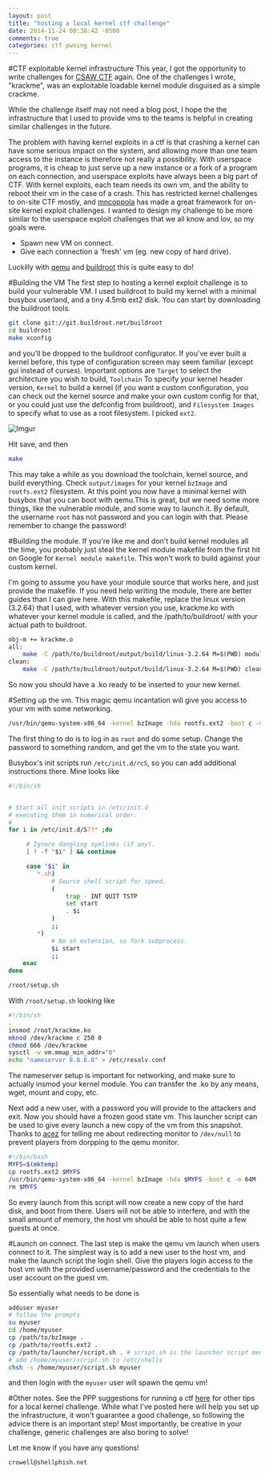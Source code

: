 ```yaml
---
layout: post
title: "hosting a local kernel ctf challenge"
date: 2014-11-24 00:38:42 -0500
comments: true
categories: ctf pwning kernel
---
```

#CTF exploitable kernel infrastructure
This year, I got the opportunity to write challenges for [CSAW CTF](https://ctf.isis.poly.edu/) again. One of the challenges I wrote, "krackme", was an exploitable loadable kernel module disguised as a simple crackme.

While the challenge itself may not need a blog post, I hope the the infrastructure that I used to provide vms to the teams is helpful in creating similar challenges in the future.

The problem with having kernel exploits in a ctf is that crashing a kernel can have some serious impact on the system, and allowing more than one team access to the instance is therefore not really a possibility.  With userspace programs, it is cheap to just serve up a new instance or a fork of a program on each connection, and userspace exploits have always been a big part of CTF. With kernel exploits, each team needs its own vm, and the ability to reboot their vm in the case of a crash. This has restricted kernel challenges to on-site CTF mostly, and [mncoppola](https://github.com/mncoppola/Linux-Kernel-CTF) has made a great framework for on-site kernel exploit challenges. I wanted to design my challenge to be more similar to the userspace exploit challenges that we all know and lov, so my goals were.

 - Spawn new VM on connect.
 - Give each connection a 'fresh' vm (eg. new copy of hard drive).

Luckilly with [qemu](http://wiki.qemu.org/Main_Page) and [buildroot](http://buildroot.uclibc.org/) this is quite easy to do!

#Building the VM
The first step to hosting a kernel exploit challenge is to build your vulnerable VM. I used buildroot to build my kernel with a minimal busybox userland, and a tiny 4.5mb ext2 disk. You can start by downloading the buildroot tools.

```sh
git clone git://git.buildroot.net/buildroot
cd buildroot
make xconfig
```

and you'll be dropped to the buildroot configurator.  If you've ever built a kernel before, this type of configuration screen may seem familiar (except gui instead of curses). Important options are `Target` to select the architecture you wish to build, `Toolchain` To specify your kernel header version, `Kernel` to build a kernel (if you want a custom configuration, you can check out the kernel source and make your own custom config for that, or you could just use the defconfig from buildroot), and `Filesystem Images` to specify what to use as a root filesystem. I picked `ext2`.

![Imgur](http://i.imgur.com/ef4F9bh.png)

Hit save, and then
```sh
make
```
This may take a while as you download the toolchain, kernel source, and build everything. Check `output/images` for your kernel `bzImage` and `rootfs.ext2` filesystem. At this point you now have a minimal kernel with busybox that you can boot with qemu.This is great, but we need some more things, like the vulnerable module, and some way to launch it. By default, the username `root` has not password and you can login with that. Please remember to change the password!

#Building the module.
If you're like me and don't build kernel modules all the time, you probably just steal the kernel module makefile from the first hit on Google for `Kernel module makefile`. This won't work to build against your custom kernel.

I'm going to assume you have your module source that works here, and just provide the makefile. If you need help writing the module, there are better guides than I can give here.
With this makefile, replace the linux version (3.2.64) that I used, with whatever version you use, krackme.ko with whatever your kernel module is called, and the /path/to/buildroot/ with your actual path to buildroot.

```sh
obj-m += krackme.o
all:
    make -C /path/to/buildroot/output/build/linux-3.2.64 M=$(PWD) modules
clean:
    make -C /path/to/buildroot/output/build/linux-3.2.64 M=$(PWD) clean
```

So now you should have a .ko ready to be inserted to your new kernel.

#Setting up the vm.
This magic qemu incantation will give you access to your vm with some networking.

```sh
/usr/bin/qemu-system-x86_64 -kernel bzImage -hda rootfs.ext2 -boot c -m 64M -append "root=/dev/sda rw ip=10.0.2.15:10.0.2.2:10.0.2.2 console=ttyAMA0 console=ttyS0" -serial stdio  -net nic,vlan=0 -net user,vlan=0 -monitor /dev/null -nographic
```
The first thing to do is to log in as `root` and do some setup. Change the password to something random, and get the vm to the state you want.

Busybox's init scripts run `/etc/init.d/rcS`, so you can add additional instructions there. Mine looks like

```sh
#!/bin/sh


# Start all init scripts in /etc/init.d
# executing them in numerical order.
#
for i in /etc/init.d/S??* ;do

     # Ignore dangling symlinks (if any).
     [ ! -f "$i" ] && continue

     case "$i" in
        *.sh)
            # Source shell script for speed.
            (
                trap - INT QUIT TSTP
                set start
                . $i
            )
            ;;
        *)
            # No sh extension, so fork subprocess.
            $i start
            ;;
    esac
done

/root/setup.sh
```

With `/root/setup.sh` looking like

```sh
#!/bin/sh
.
insmod /root/krackme.ko
mknod /dev/krackme c 250 0
chmod 666 /dev/krackme
sysctl -w vm.mmap_min_addr="0"
echo "nameserver 8.8.8.8" > /etc/resolv.conf
```

The nameserver setup is important for networking, and make sure to actually insmod your kernel module. You can transfer the .ko by any means, wget, mount and copy, etc.

Next add a new user, with a password you will provide to the attackers and exit.
Now you should have a frozen good state vm. This launcher script can be used to give every launch a new copy of the vm from this snapshot. Thanks to [acez](http://acez.re) for telling me about redirecting monitor to `/dev/null` to prevent players from dorpping to the qemu monitor.

```sh
#!/bin/bash
MYFS=$(mktemp)
cp rootfs.ext2 $MYFS
/usr/bin/qemu-system-x86_64 -kernel bzImage -hda $MYFS -boot c -m 64M -append "root=/dev/sda rw ip=10.0.2.15:10.0.2.2:10.0.2.2 console=ttyAMA0 console=ttyS0" -serial stdio  -net nic,vlan=0 -net user,vlan=0 -monitor /dev/null -nographic
rm $MYFS
```

So every launch from this script will now create a new copy of the hard disk, and boot from there. Users will not be able to interfere, and with the small amount of memory, the host vm should be able to host quite a few guests at once.

#Launch on connect.
The last step is make the qemu vm launch when users connect to it. The simplest way is to add a new user to the host vm, and make the launch script the login shell. Give the players login access to the host vm with the provided username/password and the credentials to the user account on the guest vm.

So essentially what needs to be done is

```sh
adduser myuser
# follow the prompts
su myuser
cd /home/myuser
cp /path/to/bzImage .
cp /path/to/rootfs.ext2 .
cp /path/to/launcher/script.sh . # script.sh is the launcher script mentioned in the previous section
# add /home/myuser/script.sh to /etc/shells
chsh -s /home/myuser/script.sh myuser
```

and then login with the `myuser` user will spawn the qemu vm!

#Other notes.
See the PPP suggestions for running a ctf [here](https://github.com/pwning/docs/blob/master/suggestions-for-running-a-ctf.markdown) for other tips for a local kernel challenge. While what I've posted here will help you set up the infrastructure, it won't guarantee a good challenge, so following the advice there is an important step! Most importantly, be creative in your challenge, generic challenges are also boring to solve!

Let me know if you have any questions!

```
crowell@shellphish.net
```
